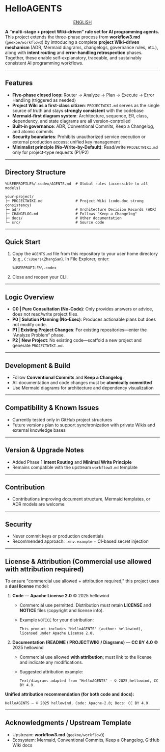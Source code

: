 # HelloAGENTS

<p align="center"><a href="./README_EN.md">ENGLISH</a></p>

**A “multi-stage + project Wiki–driven” rule set for AI programming agents.**
This project extends the three-phase process from **workflow3.md** (`geekoe/workflow3`) by introducing a complete **project Wiki–driven mechanism** (ADR, Mermaid diagrams, changelogs, governance rules, etc.), along with **intent routing** and **error-handling retrospection** phases. Together, these enable self-explanatory, traceable, and sustainably consistent AI programming workflows.

---

## Features

* **Five-phase closed loop**: Router → Analyze → Plan → Execute → Error Handling (triggered as needed)
* **Project Wiki as a first-class citizen**: `PROJECTWIKI.md` serves as the single source of truth and stays **strongly consistent** with the codebase
* **Mermaid-first diagram system**: Architecture, sequence, ER, class, dependency, and state diagrams are all version-controlled
* **Built-in governance**: ADR, Conventional Commits, Keep a Changelog, and atomic commits
* **Security boundaries**: Prohibits unauthorized service execution or external production access; unified key management
* **Minimalist principle (No-Write-by-Default)**: Read/write `PROJECTWIKI.md` only for project-type requests (P1/P2)

---

## Directory Structure

```
%USERPROFILE%/.codex/AGENTS.md  # Global rules (accessible to all models)

your-project/
├─ PROJECTWIKI.md               # Project Wiki (code–doc strong consistency)
├─ adr/                         # Architecture Decision Records (ADR)
├─ CHANGELOG.md                 # Follows "Keep a Changelog"
├─ docs/                        # Other documentation
└─ src/                         # Source code
```

---

## Quick Start

1. Copy the `AGENTS.md` file from this repository to your user home directory (e.g., `C:\Users\ZhangSan`).
   In File Explorer, enter:

   ```
   %USERPROFILE%\.codex
   ```
2. Close and reopen your CLI.

---

## Logic Overview

* **C0 | Pure Consultation (No-Code)**: Only provides answers or advice, does not read/write project files.
* **P0 | Solution Planning (No-Exec)**: Produces actionable plans but does not modify code.
* **P1 | Existing Project Changes**: For existing repositories—enter the “Analyze Problem” phase.
* **P2 | New Project**: No existing code—scaffold a new project and generate `PROJECTWIKI.md`.

---

## Development & Build

* Follow **Conventional Commits** and **Keep a Changelog**
* All documentation and code changes must be **atomically committed**
* Use Mermaid diagrams for architecture and dependency visualization

---

## Compatibility & Known Issues

* Currently tested only in GitHub project structures
* Future versions plan to support synchronization with private Wikis and external knowledge bases

---

## Version & Upgrade Notes

* Added Phase 1 **Intent Routing** and **Minimal Write Principle**
* Remains compatible with the upstream `workflow3.md` template

---

## Contribution

* Contributions improving document structure, Mermaid templates, or ADR models are welcome

---

## Security

* Never commit keys or production credentials
* Recommended approach: `.env.example` + CI-based secret injection

---

## License & Attribution (**Commercial use allowed with attribution required**)

To ensure "commercial use allowed + attribution required," this project uses a **dual license** model:

1. **Code** — **Apache License 2.0** © 2025 hellowind

   * Commercial use permitted. Distribution must retain **LICENSE** and **NOTICE** files (copyright and license info).
   * Example `NOTICE` for your distribution:

     ```
     This product includes "HelloAGENTS" (author: hellowind), licensed under Apache License 2.0.
     ```

2. **Documentation (README / PROJECTWIKI / Diagrams)** — **CC BY 4.0** © 2025 hellowind

   * Commercial use allowed **with attribution**; must link to the license and indicate any modifications.
   * Suggested attribution example:

     ```
     Text/diagrams adapted from "HelloAGENTS" — © 2025 hellowind, CC BY 4.0.
     ```

**Unified attribution recommendation (for both code and docs):**

```
HelloAGENTS — © 2025 hellowind. Code: Apache-2.0; Docs: CC BY 4.0.
```

---

## Acknowledgments / Upstream Template

* Upstream: **workflow3.md** (`geekoe/workflow3`)
* Ecosystem: Mermaid, Conventional Commits, Keep a Changelog, GitHub Wiki docs